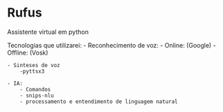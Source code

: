 # Rufus
Assistente virtual em python

Tecnologias que utilizarei:
    - Reconhecimento de voz:
        - Online: (Google)
        - Offline: (Vosk)

    - Sinteses de voz
        -pyttsx3

    - IA:
        - Comandos
        - snips-nlu
        - processamento e entendimento de linguagem natural